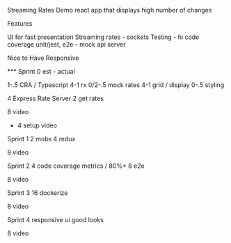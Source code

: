 Streaming Rates Demo
react app that displays high number of changes

Features

UI for fast presentation
Streaming rates - sockets
Testing - hi code coverage unit/jest, e2e - mock api server

Nice to Have
Responsive

\*\*\* Sprint 0
est - actual

1-.5 CRA / Typescript
4-1 rx
0/2-.5 mock rates
4-1 grid / display
0-.5 styling

4 Express Rate Server
2 get rates

8 video

- 4 setup video

Sprint 1
2 mobx
4 redux

8 video

Sprint 2
4 code coverage metrics / 80%+
8 e2e

8 video

Sprint 3
16 dockerize

8 video

Sprint 4
responsive
ui good looks

8 video
